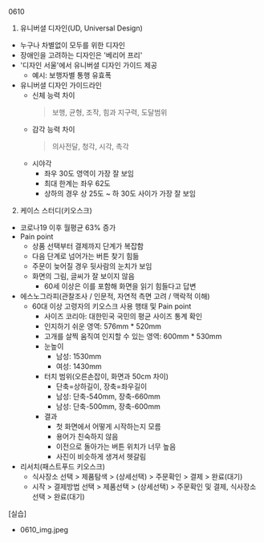 0610
1. 유니버셜 디자인(UD, Universal Design)
- 누구나 차별없이 모두를 위한 디자인
- 장애인을 고려하는 디자인은 '베리어 프리'
- '디자인 서울'에서 유니버셜 디자인 가이드 제공
    - 예시: 보행자별 통행 유효폭
- 유니버셜 디자인 가이드라인
    - 신체 능력 차이
        > 보행, 균형, 조작, 힘과 지구력, 도달범위
    - 감각 능력 차이
        > 의사전달, 청각, 시각, 촉각
    - 시야각
        - 좌우 30도 영역이 가장 잘 보임
        - 최대 한계는 좌우 62도
        - 상하의 경우 상 25도 ~ 하 30도 사이가 가장 잘 보임

2. 케이스 스터디(키오스크)
- 코로나19 이후 월평균 63% 증가
- Pain point
    - 상품 선택부터 결제까지 단계가 복잡함
    - 다음 단계로 넘어가는 버튼 찾기 힘듦
    - 주문이 늦어질 경우 뒷사람의 눈치가 보임
    - 화면의 그림, 글씨가 잘 보이지 않음
        - 60세 이상은 이를 포함해 화면을 읽기 힘들다고 답변
- 에스노그라피(관찰조사 / 인문적, 자연적 측면 고려 / 맥락적 이해)
    - 60대 이상 고령자의 키오스크 사용 행태 및 Pain point
        - 사이즈 코리아: 대한민국 국민의 평균 사이즈 통계 확인
        - 인지하기 쉬운 영역: 576mm * 520mm
        - 고개를 살찍 움직여 인지할 수 있는 영역: 600mm * 530mm
        - 눈높이
            - 남성: 1530mm
            - 여성: 1430mm
        - 터치 범위(오른손잡이, 화면과 50cm 차이)
            - 단축=상하길이, 장축=좌우길이
            - 남성: 단축-540mm, 장축-660mm
            - 남성: 단축-500mm, 장축-600mm
        - 결과
            - 첫 화면에서 어떻게 시작하는지 모름
            - 용어가 친숙하지 않음
            - 이전으로 돌아가는 버튼 위치가 너무 높음
            - 사진이 비슷하게 생겨서 헷갈림
- 리서치(패스트푸드 키오스크)
    - 식사장소 선택 > 제품탐색 > (상세선택) > 주문확인 > 결제 > 완료(대기)
    - 시작 > 결제방법 선택 > 제품선택 > (상세선택) > 주문확인 및 결제, 식사장소 선택 > 완료(대기)

[실습]
- 0610_img.jpeg

